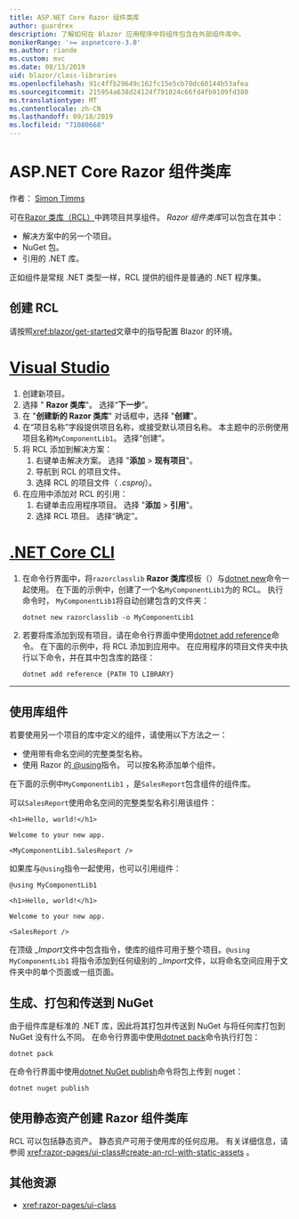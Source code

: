 ```yaml
---
title: ASP.NET Core Razor 组件类库
author: guardrex
description: 了解如何在 Blazor 应用程序中将组件包含在外部组件库中。
monikerRange: '>= aspnetcore-3.0'
ms.author: riande
ms.custom: mvc
ms.date: 08/13/2019
uid: blazor/class-libraries
ms.openlocfilehash: 91c4ffb29649c162fc15e5cb70dc60144b53afea
ms.sourcegitcommit: 215954a638d24124f791024c66fd4fb9109fd380
ms.translationtype: MT
ms.contentlocale: zh-CN
ms.lasthandoff: 09/18/2019
ms.locfileid: "71080668"
---
```

# <a name="aspnet-core-razor-components-class-libraries"></a>ASP.NET Core Razor 组件类库

作者： [Simon Timms](https://github.com/stimms)

可在[Razor 类库（RCL）](xref:razor-pages/ui-class)中跨项目共享组件。 *Razor 组件类库*可以包含在其中：

* 解决方案中的另一个项目。
* NuGet 包。
* 引用的 .NET 库。

正如组件是常规 .NET 类型一样，RCL 提供的组件是普通的 .NET 程序集。

## <a name="create-an-rcl"></a>创建 RCL

请按照<xref:blazor/get-started>文章中的指导配置 Blazor 的环境。

# <a name="visual-studiotabvisual-studio"></a>[Visual Studio](#tab/visual-studio)

1. 创建新项目。
1. 选择 " **Razor 类库**"。 选择“**下一步**”。
1. 在 "**创建新的 Razor 类库**" 对话框中，选择 "**创建**"。
1. 在“项目名称”字段提供项目名称，或接受默认项目名称。 本主题中的示例使用项目名称`MyComponentLib1`。 选择“创建”。
1. 将 RCL 添加到解决方案：
   1. 右键单击解决方案。 选择 "**添加** > **现有项目**"。
   1. 导航到 RCL 的项目文件。
   1. 选择 RCL 的项目文件（ *.csproj*）。
1. 在应用中添加对 RCL 的引用：
   1. 右键单击应用程序项目。 选择 "**添加** > **引用**"。
   1. 选择 RCL 项目。 选择“确定”。

# <a name="net-core-clitabnetcore-cli"></a>[.NET Core CLI](#tab/netcore-cli)

1. 在命令行界面中，将`razorclasslib` **Razor 类库**模板（）与[dotnet new](/dotnet/core/tools/dotnet-new)命令一起使用。 在下面的示例中，创建了一个名`MyComponentLib1`为的 RCL。 执行命令时， `MyComponentLib1`将自动创建包含的文件夹：

   ```dotnetcli
   dotnet new razorclasslib -o MyComponentLib1
   ```

1. 若要将库添加到现有项目，请在命令行界面中使用[dotnet add reference](/dotnet/core/tools/dotnet-add-reference)命令。 在下面的示例中，将 RCL 添加到应用中。 在应用程序的项目文件夹中执行以下命令，并在其中包含库的路径：

   ```dotnetcli
   dotnet add reference {PATH TO LIBRARY}
   ```

---

## <a name="consume-a-library-component"></a>使用库组件

若要使用另一个项目的库中定义的组件，请使用以下方法之一：

* 使用带有命名空间的完整类型名称。
* 使用 Razor 的[ \@using](xref:mvc/views/razor#using)指令。 可以按名称添加单个组件。

在下面的示例中`MyComponentLib1` ，是`SalesReport`包含组件的组件库。

可以`SalesReport`使用命名空间的完整类型名称引用该组件：

```cshtml
<h1>Hello, world!</h1>

Welcome to your new app.

<MyComponentLib1.SalesReport />
```

如果库与`@using`指令一起使用，也可以引用组件：

```cshtml
@using MyComponentLib1

<h1>Hello, world!</h1>

Welcome to your new app.

<SalesReport />
```

在顶级 *_Import*文件中包含指令，使库的组件可用于整个项目。`@using MyComponentLib1` 将指令添加到任何级别的 *_Import*文件，以将命名空间应用于文件夹中的单个页面或一组页面。

## <a name="build-pack-and-ship-to-nuget"></a>生成、打包和传送到 NuGet

由于组件库是标准的 .NET 库，因此将其打包并传送到 NuGet 与将任何库打包到 NuGet 没有什么不同。 在命令行界面中使用[dotnet pack](/dotnet/core/tools/dotnet-pack)命令执行打包：

```dotnetcli
dotnet pack
```

在命令行界面中使用[dotnet NuGet publish](/dotnet/core/tools/dotnet-nuget-push)命令将包上传到 nuget：

```dotnetcli
dotnet nuget publish
```

## <a name="create-a-razor-components-class-library-with-static-assets"></a>使用静态资产创建 Razor 组件类库

RCL 可以包括静态资产。 静态资产可用于使用库的任何应用。 有关详细信息，请参阅 <xref:razor-pages/ui-class#create-an-rcl-with-static-assets> 。

## <a name="additional-resources"></a>其他资源

* <xref:razor-pages/ui-class>
